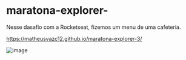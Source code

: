 # maratona-explorer-


Nesse dasafio com a Rocketseat, fizemos um menu de uma cafeteria.

https://matheusvazc12.github.io/maratona-explorer-3/

![image](https://user-images.githubusercontent.com/93846638/187054919-2329a122-1845-4618-ab63-0d0e693f5ca7.png)



